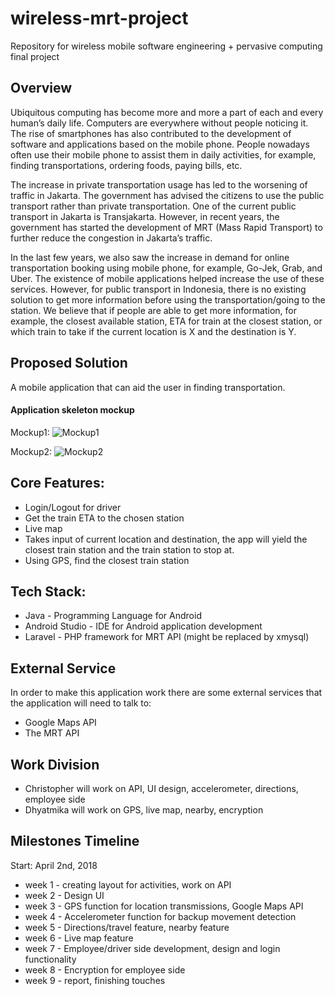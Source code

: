 # wireless-mrt-project
Repository for wireless mobile software engineering + pervasive computing final project

## Overview

Ubiquitous computing has become more and more a part of each and every human’s daily life. Computers are everywhere without people noticing it. The rise of smartphones has also contributed to the development of software and applications based on the mobile phone. People nowadays often use their mobile phone to assist them in daily activities, for example, finding transportations, ordering foods, paying bills, etc.

The increase in private transportation usage has led to the worsening of traffic in Jakarta. The government has advised the citizens to use the public transport rather than private transportation. One of the current public transport in Jakarta is Transjakarta. However, in recent years, the government has started the development of MRT (Mass Rapid Transport) to further reduce the congestion in Jakarta’s traffic.

In the last few years, we also saw the increase in demand for online transportation booking using mobile phone, for example, Go-Jek, Grab, and Uber. The existence of mobile applications helped increase the use of these services. However, for public transport in Indonesia, there is no existing solution to get more information before using the transportation/going to the station. We believe that if people are able to get more information, for example, the closest available station, ETA for train at the closest station, or which train to take if the current location is X and the destination is Y.

## Proposed Solution

A mobile application that can aid the user in finding transportation.

#### Application skeleton mockup

Mockup1:
![Mockup1](https://github.com/christopher97/wireless-mrt-project/blob/master/images/mockup1.PNG)

Mockup2:
![Mockup2](https://github.com/christopher97/wireless-mrt-project/blob/master/images/mockup2.PNG)

## Core Features:

+ Login/Logout for driver
+ Get the train ETA to the chosen station
+ Live map
+ Takes input of current location and destination, the app will yield the closest train station and the train station to stop at.
+ Using GPS, find the closest train station

## Tech Stack:

+ Java - Programming Language for Android
+ Android Studio - IDE for Android application development
+ Laravel - PHP framework for MRT API (might be replaced by xmysql)

## External Service

In order to make this application work there are some external services that the application will need to talk to:
+ Google Maps API
+ The MRT API

## Work Division

+ Christopher will work on API, UI design, accelerometer, directions, employee side
+ Dhyatmika will work on GPS, live map, nearby, encryption

## Milestones Timeline

Start: April 2nd, 2018

+ week 1 - creating layout for activities, work on API
+ week 2 - Design UI
+ week 3 - GPS function for location transmissions, Google Maps API
+ week 4 - Accelerometer function for backup movement detection
+ week 5 - Directions/travel feature, nearby feature
+ week 6 - Live map feature
+ week 7 - Employee/driver side development, design and login functionality
+ week 8 - Encryption for employee side
+ week 9 - report, finishing touches
